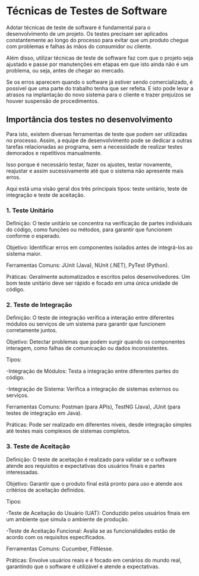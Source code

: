 # Técnicas de Testes de Software

 Adotar técnicas de teste de software é fundamental para o desenvolvimento de um projeto. Os testes precisam ser aplicados constantemente ao longo do processo para evitar que um produto chegue com problemas e falhas às mãos do consumidor ou cliente.
 
 Além disso, utilizar técnicas de teste de software faz com que o projeto seja ajustado e passe por manutenções em etapas em que isto ainda não é um problema, ou seja, antes de chegar ao mercado. 

 Se os erros aparecem quando o software já estiver sendo comercializado, é possível que uma parte do trabalho tenha que ser refeita. E isto pode levar a atrasos na implantação do novo sistema para o cliente e trazer prejuízos se houver suspensão de procedimentos. 
 
## Importância dos testes no desenvolvimento

 Para isto, existem diversas ferramentas de teste que podem ser utilizadas no processo. Assim, a equipe de desenvolvimento pode se dedicar a outras tarefas relacionadas ao programa, sem a necessidade de realizar testes demorados e repetitivos manualmente. 

 Isso porque é necessário testar, fazer os ajustes, testar novamente, reajustar e assim sucessivamente até que o sistema não apresente mais erros.

Aqui está uma visão geral dos três principais tipos: teste unitário, teste de integração e teste de aceitação.
### 1. Teste Unitário
 Definição: O teste unitário se concentra na verificação de partes individuais do código, como funções ou métodos, para garantir que funcionem conforme o esperado.

 Objetivo: Identificar erros em componentes isolados antes de integrá-los ao sistema maior.

 Ferramentas Comuns: JUnit (Java), NUnit (.NET), PyTest (Python).

 Práticas: Geralmente automatizados e escritos pelos desenvolvedores. Um bom teste unitário deve ser rápido e focado em uma única unidade de código.
### 2. Teste de Integração
 Definição: O teste de integração verifica a interação entre diferentes módulos ou serviços de um sistema para garantir que funcionem corretamente juntos.

 Objetivo: Detectar problemas que podem surgir quando os componentes interagem, como falhas de comunicação ou dados inconsistentes.

Tipos:

 -Integração de Módulos: Testa a integração entre diferentes partes do código.
 
 -Integração de Sistema: Verifica a integração de sistemas externos ou serviços.

 Ferramentas Comuns: Postman (para APIs), TestNG (Java), JUnit (para testes de integração em Java).

Práticas: Pode ser realizado em diferentes níveis, desde integração simples até testes mais complexos de sistemas completos.
### 3. Teste de Aceitação
 Definição: O teste de aceitação é realizado para validar se o software atende aos requisitos e expectativas dos usuários finais e partes interessadas.
 
 Objetivo: Garantir que o produto final está pronto para uso e atende aos critérios de aceitação definidos.

Tipos:

 -Teste de Aceitação do Usuário (UAT): Conduzido pelos usuários finais em um ambiente que simula o ambiente de produção.

 -Teste de Aceitação Funcional: Avalia se as funcionalidades estão de acordo com os requisitos especificados.

 Ferramentas Comuns: Cucumber, FitNesse.

 Práticas: Envolve usuários reais e é focado em cenários do mundo real, garantindo que o software é utilizável e atende a expectativas.